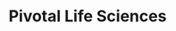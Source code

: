 ---
layout: firm_page
title: "Pivotal Life Sciences"
id: "pivotallifesciences.com"
permalink: "/pivotallifesciencespivotallifesciences.com/"
website: "https://pivotallifesciences.com"
offices: "San Francisco (United States), Boston (United States), Shanghai (China), Hong Kong (China)"
investment_stages: "Series A, Series B, Series C"
portfolio_companies: ""
portfolio_link: "https://pivotallifesciences.com/portfolio/"
investment_markets: "Life Sciences, Therapeutics"
founded_year: "2017"
description: "Pivotal Life Sciences is a global healthcare investment firm that funds companies developing high-impact therapeutics to address major unmet medical needs. They invest across various stages, focusing on companies at the cusp of significant value inflection points and actively participate in company building."
linkedin: "https://www.linkedin.com/company/pivotallifesciences/"
twitter: ""
instagram: ""
team_page: "https://pivotallifesciences.com/team/"
investor_type: "Venture Capital"
crunchbase: "https://www.crunchbase.com/organization/pivotal-bioventure-partners"
pitchbook: ""

# SEO Optimization
meta_title: "Pivotal Life Sciences - VC Firm - projectstartups.com"
meta_description: "Pivotal Life Sciences, Pivotal Life Sciences is a global healthcare investment firm that funds companies developing high-impact therapeutics to address major unmet medical n..."
meta_keywords: "Pivotal Life Sciences, Life Sciences, Therapeutics, VC firm, venture capital, startup investor, projectstartups.com"
canonical_url: "https://vc.projectstartups.com/pivotallifesciencespivotallifesciences.com/"
---